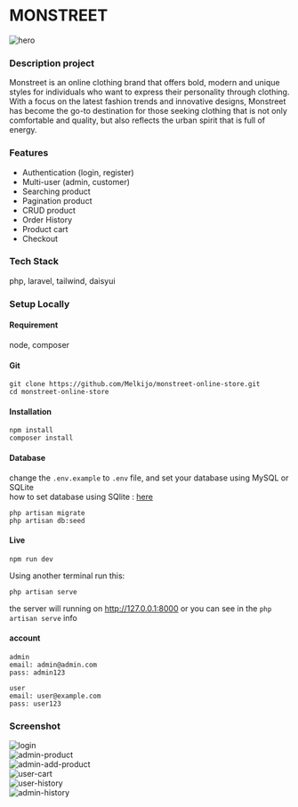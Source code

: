 # MONSTREET #
![hero](https://github.com/Melkijo/monstreet-online-store/assets/93898408/a9185e20-fcad-45ae-8f17-2a2811b49f0f)
### Description project ###
Monstreet is an online clothing brand that offers bold, modern and unique styles for individuals who want to express their personality through clothing. With a focus on the latest fashion trends and innovative designs, Monstreet has become the go-to destination for those seeking clothing that is not only comfortable and quality, but also reflects the urban spirit that is full of energy.
### Features ###
- Authentication (login, register)
- Multi-user (admin, customer)
- Searching product
- Pagination product
- CRUD product
- Order History
- Product cart
- Checkout
### Tech Stack ###
php, laravel, tailwind, daisyui

### Setup Locally ###
#### Requirement ####
node, composer
#### Git ####
```
git clone https://github.com/Melkijo/monstreet-online-store.git
cd monstreet-online-store
```
#### Installation ####
```
npm install
composer install
```
#### Database ####
change the `.env.example` to `.env` file, and set your database using MySQL or SQLite <br/>
how to set database using SQlite : [here](https://laravel.com/docs/10.x/database#sqlite-configuration)
```
php artisan migrate
php artisan db:seed
```
#### Live ####
```
npm run dev
```
Using another terminal run this:
```
php artisan serve
```
the server will running on http://127.0.0.1:8000 or you can see in the `php artisan serve` info

#### account ####
```
admin
email: admin@admin.com
pass: admin123
```
```
user
email: user@example.com
pass: user123
```
### Screenshot ###
![login](https://github.com/Melkijo/monstreet-online-store/assets/93898408/febc0733-fbac-463b-898c-2ab8ed623ea2) <br/>
![admin-product](https://github.com/Melkijo/monstreet-online-store/assets/93898408/ff0d056e-d367-4e4a-8172-e921d6849ca6) <br/>
![admin-add-product](https://github.com/Melkijo/monstreet-online-store/assets/93898408/a780a357-02b5-498e-b63e-7e0bfa1ffb45) <br/>
![user-cart](https://github.com/Melkijo/monstreet-online-store/assets/93898408/e1db9f8a-e45b-4d01-ab29-231194341661) <br/>
![user-history](https://github.com/Melkijo/monstreet-online-store/assets/93898408/cabacbe4-5f4f-480f-a860-20e9af3b4567) <br/>
![admin-history](https://github.com/Melkijo/monstreet-online-store/assets/93898408/d8f79870-a161-4468-a18c-6d6886f3bc21)
